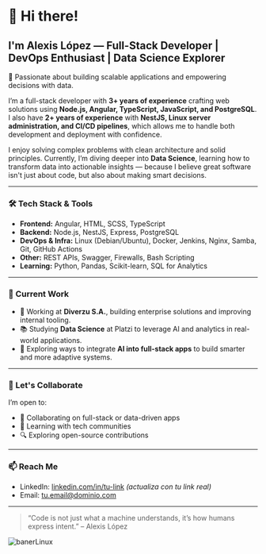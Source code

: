 # 👋 Hi there!

## I'm Alexis López — Full-Stack Developer | DevOps Enthusiast | Data Science Explorer

🚀 Passionate about building scalable applications and empowering decisions with data.

I’m a full-stack developer with **3+ years of experience** crafting web solutions using **Node.js, Angular, TypeScript, JavaScript, and PostgreSQL**. I also have **2+ years of experience** with **NestJS, Linux server administration, and CI/CD pipelines**, which allows me to handle both development and deployment with confidence.

I enjoy solving complex problems with clean architecture and solid principles. Currently, I’m diving deeper into **Data Science**, learning how to transform data into actionable insights — because I believe great software isn't just about code, but also about making smart decisions.

---

### 🛠️ Tech Stack & Tools
- **Frontend:** Angular, HTML, SCSS, TypeScript
- **Backend:** Node.js, NestJS, Express, PostgreSQL
- **DevOps & Infra:** Linux (Debian/Ubuntu), Docker, Jenkins, Nginx, Samba, Git, GitHub Actions
- **Other:** REST APIs, Swagger, Firewalls, Bash Scripting
- **Learning:** Python, Pandas, Scikit-learn, SQL for Analytics

---

### 💼 Current Work
- 🏢 Working at **Diverzu S.A.**, building enterprise solutions and improving internal tooling.
- 📚 Studying **Data Science** at Platzi to leverage AI and analytics in real-world applications.
- 🤖 Exploring ways to integrate **AI into full-stack apps** to build smarter and more adaptive systems.

---

### 🤝 Let's Collaborate
I’m open to:
- 🚀 Collaborating on full-stack or data-driven apps
- 🧠 Learning with tech communities
- 🔍 Exploring open-source contributions

---

### 📫 Reach Me
- LinkedIn: [linkedin.com/in/tu-link](https://linkedin.com) *(actualiza con tu link real)*
- Email: tu.email@dominio.com

---

> “Code is not just what a machine understands, it’s how humans express intent.” – Alexis López

![banerLinux](https://user-images.githubusercontent.com/50090511/188535138-4e692ee2-838e-4082-8e2f-288ab46772b5.jpg)
